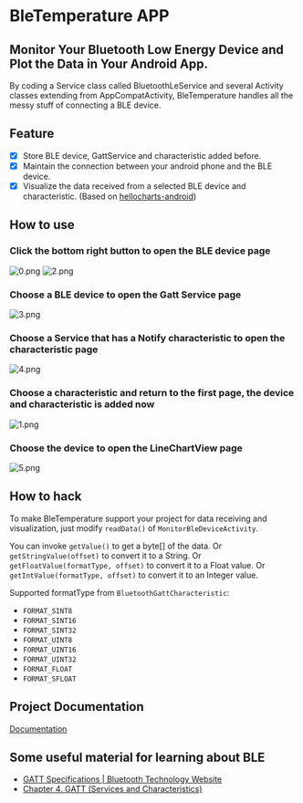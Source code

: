 # BleTemperature APP

Monitor Your Bluetooth Low Energy Device and Plot the Data in Your Android App.
----

By coding a Service class called BluetoothLeService and several Activity classes extending from AppCompatActivity, BleTemperature handles all the messy stuff of connecting a BLE device. 

## Feature

* [x] Store BLE device, GattService and characteristic added before.
* [x] Maintain the connection between your android phone and the BLE device.
* [x] Visualize the data received from a selected BLE device and characteristic. (Based on [hellocharts-android](https://github.com/lecho/hellocharts-android))

## How to use

### Click the bottom right button to open the BLE device page

![0.png](./tutorial/0.png)
![2.png](./tutorial/2.png)

### Choose a BLE device to open the Gatt Service page

![3.png](./tutorial/3.png)

### Choose a Service that has a Notify characteristic to open the characteristic page

![4.png](./tutorial/4.png)

### Choose a characteristic and return to the first page, the device and characteristic is added now

![1.png](./tutorial/1.png)

### Choose the device to open the LineChartView page

![5.png](./tutorial/5.png)

## How to hack

To make BleTemperature support your project for data receiving and visualization, just modify ```readData()``` of ```MonitorBleDeviceActivity```.

You can invoke ```getValue()``` to get a byte[] of the data. 
Or ```getStringValue(offset)``` to convert it to a String. 
Or ```getFloatValue(formatType, offset)``` to convert it to a Float value. 
Or ```getIntValue(formatType, offset)``` to convert it to an Integer value.

Supported formatType from ```BluetoothGattCharacteristic```:

- ```FORMAT_SINT8```
- ```FORMAT_SINT16```
- ```FORMAT_SINT32```
- ```FORMAT_UINT8```
- ```FORMAT_UINT16```
- ```FORMAT_UINT32```
- ```FORMAT_FLOAT```
- ```FORMAT_SFLOAT```

## Project Documentation

[Documentation](../Documentation/index.html)
## Some useful material for learning about BLE

* [GATT Specifications | Bluetooth Technology Website](https://www.bluetooth.com/specifications/gatt/)
* [Chapter 4. GATT (Services and Characteristics)](https://www.oreilly.com/library/view/getting-started-with/9781491900550/ch04.html)

